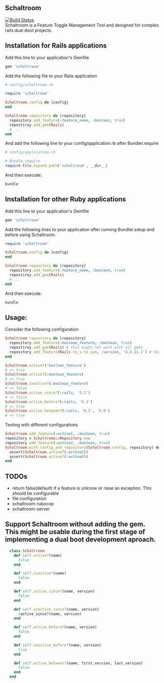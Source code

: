 ## Schaltroom
[![Build Status](https://travis-ci.org/Dave1995/schaltroom.svg?branch=master)](https://travis-ci.org/Dave1995/schaltroom)  
Schaltroom is a Feature Toggle Management Tool and designed for complex rails dual doot projects.

## Installation for Rails applications

Add this line to your application's Gemfile
```ruby
gem 'schaltroom'
```

Add the following file to your Rails application
```ruby
# config/schaltroom.rb

require 'schaltroom'

Schaltroom.config do |config|
end

Schaltroom.repository do |repository|
  repository.add_feature(:feature_name, :boolean, true)
  repostiroy.add_gem(Rails)
  # ...
end
```

And add the following line to your config/application.rb after Bundler.require
```ruby
# config/application.rb

# Bundle.require
require File.expand_path('schaltroom', __dir__)
```

And then execute:
```bash
bundle
```

## Installation for other Ruby applications

Add this line to your application's Gemfile
```ruby
gem 'schaltroom'
```
Add the following lines to your application after running Bundler.setup and before using Schaltroom.
```ruby
require 'schaltroom'

Schaltroom.config do |config|
end

Schaltroom.repository do |repository|
  repository.add_feature(:feature_name, :boolean, true)
  repostiroy.add_gem(Rails)
  # ...
end
```

And then execute:
```bash
bundle
```

## Usage:
Consider the following configuration
```ruby
Schaltroom.repository do |repository|
  repository.add_feature(:boolean_feature, :boolean, true)
  repostiroy.add_gem(Rails) # this might not work with all gems
  repository.add_feature(Rails.to_s.to_sym, :version, '4.2.11.1') # You can use this aproach instead to add a gem
end
```

```ruby
Schaltroom.active?('boolean_feature')
# => true
Schaltroom.active?(:boolean_feature)
# => true
Schaltroom.inactive?(:boolean_feature)
# => false
Schaltroom.active_since?(:rails, '5.1')
# => false
Schaltroom.active_before?(:rails, '5.1')
# => true
Schaltroom.active_between?(:rails, '4.1', '5.0')
# => true
```

Testing with different configurations
```ruby
Schaltroom.add_feature(:active1, :boolean, true)
repository = Schaltroom::Repository.new
repository.add_feature(:active2, :boolean, true)
Schaltroom.with_config_and_repository(Schaltroom.config, repository) do
  assert(Schaltroom.active?(:active1))
  assert(Schaltroom.active?(:active2))
end
```


## TODOs
* return false(default) if a feature is unknow or raise an exception. This should be configurable
* file configuration
* schaltroom-rubocop
* schaltroom-server


## Support Schaltroom without adding the gem. This might be usable during the first stage of implementing a dual boot development aproach.
```ruby
  class Schaltroom
    def self.active?(name)
      false
    end

    def self.inactive?(name)
      false
    end

    def self.active_since?(name, version)
      false
    end

    def self.inactive_since?(name, version)
      !active_since?(name, version)
    end

    def self.active_before?(name, version)
      false
    end

    def self.inactive_before?(name, version)
      true
    end

    def self.active_between?(name, first_version, last_version)
      false
    end
  end
```
